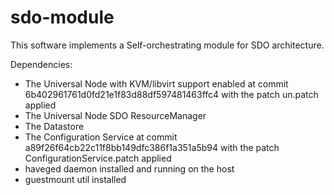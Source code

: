 # sdo-module

This software implements a Self-orchestrating module for SDO architecture.

Dependencies:

- The Universal Node with KVM/libvirt support enabled at commit 6b402961761d0fd21e1f83d88df597481463ffc4 with the patch un.patch applied
- The Universal Node SDO ResourceManager
- The Datastore
- The Configuration Service at commit a89f26f64cb22c11f8bb149dfc386f1a351a5b94 with the patch ConfigurationService.patch applied
- haveged daemon installed and running on the host
- guestmount util installed
